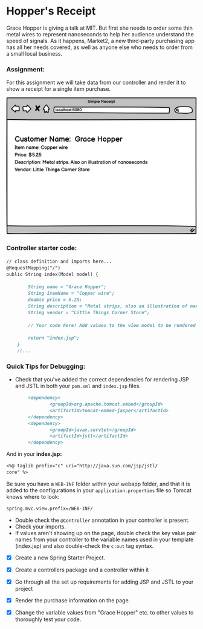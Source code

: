 # Hopper's Receipt

Grace Hopper is giving a talk at MIT. But first she needs to order some thin metal wires to represent nanoseconds to help her audience understand the speed of signals. As it happens, Market2, a new third-party purchasing app has all her needs covered, as well as anyone else who needs to order from a small local business.

### Assignment:

For this assignment we will take data from our controller and render it to show a receipt for a single item purchase.

![](1631135449__what%20buy_.png)

### Controller starter code:

```md
// class definition and imports here...
@RequestMapping("/")
public String index(Model model) {

        String name = "Grace Hopper";
        String itemName = "Copper wire";
        double price = 5.25;
        String description = "Metal strips, also an illustration of nanoseconds.";
        String vendor = "Little Things Corner Store";

    	// Your code here! Add values to the view model to be rendered

        return "index.jsp";
    }
    //...
````

### Quick Tips for Debugging:

- Check that you've added the correct dependencies for rendering JSP and JSTL in both your `pom.xml` and `index.jsp` files.

```md
    	<dependency>
                <groupId>org.apache.tomcat.embed</groupId>
                <artifactId>tomcat-embed-jasper</artifactId>
        </dependency>
    	<dependency>
                <groupId>javax.servlet</groupId>
                <artifactId>jstl</artifactId>
        </dependency>
````

And in your **index.jsp:**

```md
<%@ taglib prefix="c" uri="http://java.sun.com/jsp/jstl/
core" %>
````

Be sure you have a `WEB-INF` folder within your webapp folder, and that it is added to the configurations in your `application.properties` file so Tomcat knows where to look:

```md
spring.mvc.view.prefix=/WEB-INF/
````

- Double check the `@Controller` annotation in your controller is present.
- Check your imports.
- If values aren't showing up on the page, double check the key value pair names from your controller to the variable names used in your template (index.jsp) and also double-check the `c:out` tag syntax.

- [x] Create a new Spring Starter Project.

- [x] Create a controllers package and a controller within it

- [x] Go through all the set up requirements for adding JSP and JSTL to your project

- [x] Render the purchase information on the page.

- [x] Change the variable values from "Grace Hopper" etc. to other values to thoroughly test your code.
